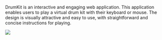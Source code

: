 DrumKit is an interactive and engaging web application. This application enables users to play a virtual drum kit with their keyboard or mouse. The design is visually attractive and easy to use, with straightforward and concise instructions for playing.


<img src="https://repository-images.githubusercontent.com/545648616/8b921d32-d8b3-4d1b-862c-5508913a04b7">
